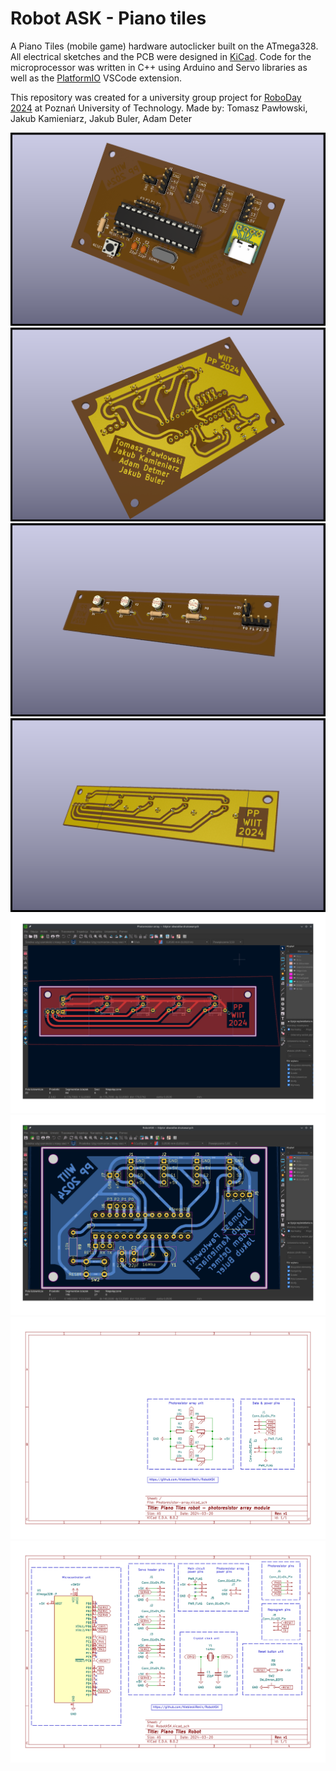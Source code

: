# Robot ASK - Piano tiles

A Piano Tiles (mobile game) hardware autoclicker built on the ATmega328. All electrical sketches and the PCB were designed in [KiCad](https://www.kicad.org/). Code for the microprocessor was written in C++ using Arduino and Servo libraries as well as the [PlatformIO](https://platformio.org/install/ide?install=vscode) VSCode extension.

This repository was created for a university group project for [RoboDay 2024](https://www.facebook.com/events/1518830758974874) at Poznań University of Technology.
Made by: Tomasz Pawłowski, Jakub Kamieniarz, Jakub Buler, Adam Deter  

![1](zdj/5.png)
![2](zdj/6.png)
![3](zdj/7.png)
![4](zdj/8.png)
![3](zdj/1.png)
![4](zdj/2.png)
![5](zdj/3.svg)
![6](zdj/4.svg)


